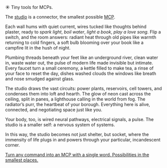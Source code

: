 ☀️ Tiny tools for MCPs.

The [studio] is a connector, the smallest possible [MCP].

Each wall hums with quiet current, wires tucked like thoughts behind plaster, ready to *spark light*, *boil water*, *light a book*, *play a love song*. Flip a switch, and the room answers: radiant heat through old pipes like warmth returning to cold fingers, a soft bulb blooming over your book like a campfire lit in the hush of night.

Plumbing threads beneath your feet like an underground river, clean water in, waste water out, the pulse of modern life made invisible but intimate. Every faucet turn a small ceremony, a kettle filled to make tea, a rinse of your face to reset the day, dishes washed clouds the windows like breath and nose smudged against glass.

The studio draws the vast circuits: power plants, reservoirs, cell towers, and condenses them into loft and hearth. The glow of neon cast across the ceiling, split in panes, a lighthouse calling in the world from fog. The radiator’s purr, the heartbeat of your borough. Everything here is alive, connected, and negotiating space just like you.

Your body, too, is wired neural pathways, electrical signals, a pulse. The studio is a smaller self: a nervous system of systems.

In this way, the studio becomes not just shelter, but socket, where the immensity of life plugs in and powers through your particular, incandescent corner.

[Turn any command into an MCP with a single word. Possibilities in the smallest places.][studio]

[studio]: http://github.com/studio-mcp/studio
[MCP]: http://modelcontextprotocol.io
